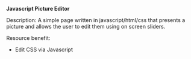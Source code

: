 <b>Javascript Picture Editor</b>

Description: A simple page written in javascript/html/css that presents a picture and allows the user to edit them using on screen sliders.

Resource benefit:
- Edit CSS via Javascript
